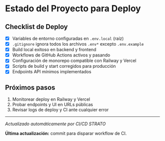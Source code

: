 # Estado del Proyecto para Deploy

## Checklist de Deploy

- [x] Variables de entorno configuradas en `.env.local` (raíz)
- [x] `.gitignore` ignora todos los archivos `.env*` excepto `.env.example`
- [x] Build local exitoso en backend y frontend
- [x] Workflows de GitHub Actions activos y pasando
- [x] Configuración de monorepo compatible con Railway y Vercel
- [x] Scripts de build y start corregidos para producción
- [x] Endpoints API mínimos implementados

## Próximos pasos

1. Monitorear deploy en Railway y Vercel
2. Probar endpoints y UI en URLs públicas
3. Revisar logs de deploy y CI ante cualquier error

---

_Actualizado automáticamente por CI/CD STRATO_

**Última actualización:** commit para disparar workflow de CI. 